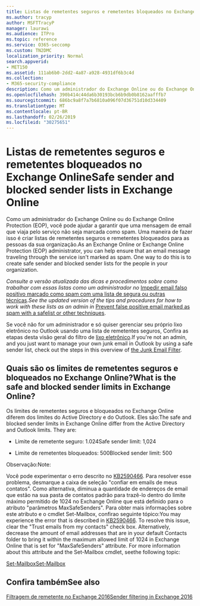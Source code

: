 ```yaml
---
title: Listas de remetentes seguros e remetentes bloqueados no Exchange Online
ms.author: tracyp
author: MSFTTracyP
manager: laurawi
ms.audience: ITPro
ms.topic: reference
ms.service: O365-seccomp
ms.custom: TN2DMC
localization_priority: Normal
search.appverid:
- MET150
ms.assetid: 111ab6b0-2dd2-4a87-a928-4931df6b3c4d
ms.collection:
- M365-security-compliance
description: Como um administrador do Exchange Online ou do Exchange Online Protection (EOP), você pode ajudar a garantir que uma mensagem de email que viaja pelo serviço não seja marcada como spam. Uma maneira de fazer isso é criar listas de remetentes seguros e remetentes bloqueados para as pessoas da sua organização.
ms.openlocfilehash: 390b414c44da6b30193bcb6b9db0b8162aafffb7
ms.sourcegitcommit: 686bc9a8f7a7b6810a096f07d36751d10d334409
ms.translationtype: MT
ms.contentlocale: pt-BR
ms.lasthandoff: 02/26/2019
ms.locfileid: "30275651"
---
```

# <a name="safe-sender-and-blocked-sender-lists-in-exchange-online"></a><span data-ttu-id="47f11-104">Listas de remetentes seguros e remetentes bloqueados no Exchange Online</span><span class="sxs-lookup"><span data-stu-id="47f11-104">Safe sender and blocked sender lists in Exchange Online</span></span>

<span data-ttu-id="47f11-p102">Como um administrador do Exchange Online ou do Exchange Online Protection (EOP), você pode ajudar a garantir que uma mensagem de email que viaja pelo serviço não seja marcada como spam. Uma maneira de fazer isso é criar listas de remetentes seguros e remetentes bloqueados para as pessoas da sua organização.</span><span class="sxs-lookup"><span data-stu-id="47f11-p102">As an Exchange Online or Exchange Online Protection (EOP) administrator, you can help ensure that an email message traveling through the service isn't marked as spam. One way to do this is to create safe sender and blocked sender lists for the people in your organization.</span></span> 
  
 <span data-ttu-id="47f11-107">*Consulte a versão atualizada das dicas e procedimentos sobre como trabalhar com essas listas como um administrador no* [Impedir email falso positivo marcado como spam com uma lista de segura ou outras técnicas](https://go.microsoft.com/fwlink/p/?LinkID=534224).</span><span class="sxs-lookup"><span data-stu-id="47f11-107">*See the updated version of the tips and procedures for how to work with these lists as an admin in* [Prevent false positive email marked as spam with a safelist or other techniques](https://go.microsoft.com/fwlink/p/?LinkID=534224).</span></span> 
  
<span data-ttu-id="47f11-108">Se você não for um administrador e só quiser gerenciar seu próprio lixo eletrônico no Outlook usando uma lista de remetentes seguros, Confira as etapas desta visão geral do filtro de [lixo eletrônico](https://go.microsoft.com/fwlink/?LinkId=817222).</span><span class="sxs-lookup"><span data-stu-id="47f11-108">If you're not an admin, and you just want to manage your own junk email in Outlook by using a safe sender list, check out the steps in this overview of [the Junk Email Filter](https://go.microsoft.com/fwlink/?LinkId=817222).</span></span> 
  
## <a name="what-is-the-safe-and-blocked-sender-limits-in-exchange-online"></a><span data-ttu-id="47f11-109">Quais são os limites de remetentes seguros e bloqueados no Exchange Online?</span><span class="sxs-lookup"><span data-stu-id="47f11-109">What is the safe and blocked sender limits in Exchange Online?</span></span>

<span data-ttu-id="47f11-p103">Os limites de remetentes seguros e bloqueados no Exchange Online diferem dos limites do Active Directory e do Outlook. Eles são:</span><span class="sxs-lookup"><span data-stu-id="47f11-p103">The safe and blocked sender limits in Exchange Online differ from the Active Directory and Outlook limits. They are:</span></span>
  
- <span data-ttu-id="47f11-112">Limite de remetente seguro: 1.024</span><span class="sxs-lookup"><span data-stu-id="47f11-112">Safe sender limit: 1,024</span></span>
    
- <span data-ttu-id="47f11-113">Limite de remetentes bloqueados: 500</span><span class="sxs-lookup"><span data-stu-id="47f11-113">Blocked sender limit: 500</span></span>
    
<span data-ttu-id="47f11-114">Observação:</span><span class="sxs-lookup"><span data-stu-id="47f11-114">Note:</span></span>
  
<span data-ttu-id="47f11-p104">Você pode experimentar o erro descrito no [KB2590466](https://support.microsoft.com/help/2590466/you-receive-the-error-junk-e-mail-validation-error-in-outlook-web-app). Para resolver esse problema, desmarque a caixa de seleção "confiar em emails de meus contatos". Como alternativa, diminua a quantidade de endereços de email que estão na sua pasta de contatos padrão para trazê-lo dentro do limite máximo permitido de 1024 no Exchange Online que está definido para o atributo "parâmetros MaxSafeSenders". Para obter mais informações sobre este atributo e o cmdlet Set-Mailbox, confirao seguinte tópico:</span><span class="sxs-lookup"><span data-stu-id="47f11-p104">You may experience the error that is described in [KB2590466](https://support.microsoft.com/help/2590466/you-receive-the-error-junk-e-mail-validation-error-in-outlook-web-app). To resolve this issue, clear the "Trust emails from my contacts" check box. Alternatively, decrease the amount of email addresses that are in your default Contacts folder to bring it within the maximum allowed limit of 1024 in Exchange Online that is set for "MaxSafeSenders" attribute. For more information about this attribute and the Set-Mailbox cmdlet, seethe following topic:</span></span>
  
[<span data-ttu-id="47f11-119">Set-Mailbox</span><span class="sxs-lookup"><span data-stu-id="47f11-119">Set-Mailbox</span></span>](https://docs.microsoft.com/powershell/module/exchange/mailboxes/Set-Mailbox)
  
## <a name="see-also"></a><span data-ttu-id="47f11-120">Confira também</span><span class="sxs-lookup"><span data-stu-id="47f11-120">See also</span></span>

[<span data-ttu-id="47f11-121">Filtragem de remetente no Exchange 2016</span><span class="sxs-lookup"><span data-stu-id="47f11-121">Sender filtering in Exchange 2016</span></span>](http://technet.microsoft.com/library/b833f864-ff10-46a0-a653-28fb9ba30896.aspx)


